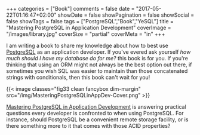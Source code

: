 +++
categories = ["Book"]
comments = false
date = "2017-05-22T01:16:47+02:00"
showDate = false
showPagination = false
showSocial = false
showTags = false
tags = ["PostgreSQL","Book","YeSQL"]
title = "Mastering PostgreSQL in Application Development"
coverImage = "/images/library.jpg"
coverSize = "partial"
coverMeta = "in"
+++

I am writing a book to share my knowledge about how to best
use [PostgreSQL](https://www.postgresql.org) as an application developer. If
you've evered ask yourself *how much should I have my database do for me?*
this book is for you. If you're thinking that using an ORM might not always
be the best option out there, if sometimes you wish SQL was easier to
maintain than those concatenated strings with conditionals, then this book
can't wait for you!

{{< image classes="fig33 clean fancybox dim-margin"
              src="/img/MasteringPostgreSQLinAppDev-Cover.png" >}}

[Mastering PostgreSQL in Application
Development](http://masteringpostgresql.com) is answering practical
questions every developer is confronted to when using PostgreSQL. For
instance, should PostgreSQL be a convenient remote storage facility, or is
there something more to it that comes with those ACID properties?
